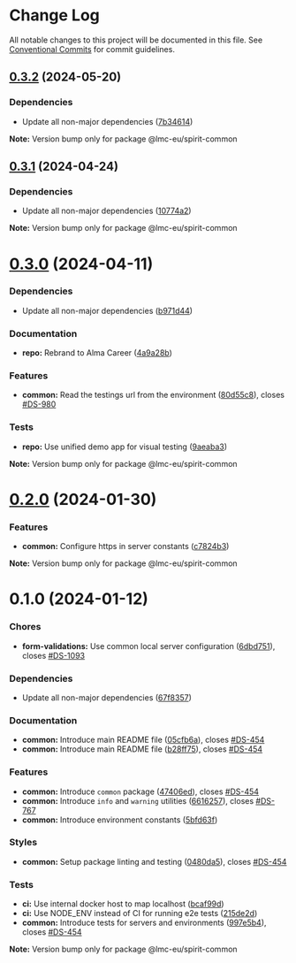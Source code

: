 # Change Log

All notable changes to this project will be documented in this file.
See [Conventional Commits](https://conventionalcommits.org) for commit guidelines.

<a name="0.3.2"></a>

## [0.3.2](https://github.com/lmc-eu/spirit-design-system/compare/@lmc-eu/spirit-common@0.3.1...@lmc-eu/spirit-common@0.3.2) (2024-05-20)

### Dependencies

- Update all non-major dependencies ([7b34614](https://github.com/lmc-eu/spirit-design-system/commit/7b34614))

**Note:** Version bump only for package @lmc-eu/spirit-common

<a name="0.3.1"></a>

## [0.3.1](https://github.com/lmc-eu/spirit-design-system/compare/@lmc-eu/spirit-common@0.3.0...@lmc-eu/spirit-common@0.3.1) (2024-04-24)

### Dependencies

- Update all non-major dependencies ([10774a2](https://github.com/lmc-eu/spirit-design-system/commit/10774a2))

**Note:** Version bump only for package @lmc-eu/spirit-common

<a name="0.3.0"></a>

# [0.3.0](https://github.com/lmc-eu/spirit-design-system/compare/@lmc-eu/spirit-common@0.2.0...@lmc-eu/spirit-common@0.3.0) (2024-04-11)

### Dependencies

- Update all non-major dependencies ([b971d44](https://github.com/lmc-eu/spirit-design-system/commit/b971d44))

### Documentation

- **repo:** Rebrand to Alma Career ([4a9a28b](https://github.com/lmc-eu/spirit-design-system/commit/4a9a28b))

### Features

- **common:** Read the testings url from the environment ([80d55c8](https://github.com/lmc-eu/spirit-design-system/commit/80d55c8)), closes [#DS-980](https://github.com/lmc-eu/spirit-design-system/issues/DS-980)

### Tests

- **repo:** Use unified demo app for visual testing ([9aeaba3](https://github.com/lmc-eu/spirit-design-system/commit/9aeaba3))

**Note:** Version bump only for package @lmc-eu/spirit-common

<a name="0.2.0"></a>

# [0.2.0](https://github.com/lmc-eu/spirit-design-system/compare/@lmc-eu/spirit-common@0.1.0...@lmc-eu/spirit-common@0.2.0) (2024-01-30)

### Features

- **common:** Configure https in server constants ([c7824b3](https://github.com/lmc-eu/spirit-design-system/commit/c7824b3))

**Note:** Version bump only for package @lmc-eu/spirit-common

<a name="0.1.0"></a>

# 0.1.0 (2024-01-12)

### Chores

- **form-validations:** Use common local server configuration ([6dbd751](https://github.com/lmc-eu/spirit-design-system/commit/6dbd751)), closes [#DS-1093](https://github.com/lmc-eu/spirit-design-system/issues/DS-1093)

### Dependencies

- Update all non-major dependencies ([67f8357](https://github.com/lmc-eu/spirit-design-system/commit/67f8357))

### Documentation

- **common:** Introduce main README file ([05cfb6a](https://github.com/lmc-eu/spirit-design-system/commit/05cfb6a)), closes [#DS-454](https://github.com/lmc-eu/spirit-design-system/issues/DS-454)
- **common:** Introduce main README file ([b28ff75](https://github.com/lmc-eu/spirit-design-system/commit/b28ff75)), closes [#DS-454](https://github.com/lmc-eu/spirit-design-system/issues/DS-454)

### Features

- **common:** Introduce `common` package ([47406ed](https://github.com/lmc-eu/spirit-design-system/commit/47406ed)), closes [#DS-454](https://github.com/lmc-eu/spirit-design-system/issues/DS-454)
- **common:** Introduce `info` and `warning` utilities ([6616257](https://github.com/lmc-eu/spirit-design-system/commit/6616257)), closes [#DS-767](https://github.com/lmc-eu/spirit-design-system/issues/DS-767)
- **common:** Introduce environment constants ([5bfd63f](https://github.com/lmc-eu/spirit-design-system/commit/5bfd63f))

### Styles

- **common:** Setup package linting and testing ([0480da5](https://github.com/lmc-eu/spirit-design-system/commit/0480da5)), closes [#DS-454](https://github.com/lmc-eu/spirit-design-system/issues/DS-454)

### Tests

- **ci:** Use internal docker host to map localhost ([bcaf99d](https://github.com/lmc-eu/spirit-design-system/commit/bcaf99d))
- **ci:** Use NODE_ENV instead of CI for running e2e tests ([215de2d](https://github.com/lmc-eu/spirit-design-system/commit/215de2d))
- **common:** Introduce tests for servers and environments ([997e5b4](https://github.com/lmc-eu/spirit-design-system/commit/997e5b4)), closes [#DS-454](https://github.com/lmc-eu/spirit-design-system/issues/DS-454)

**Note:** Version bump only for package @lmc-eu/spirit-common
